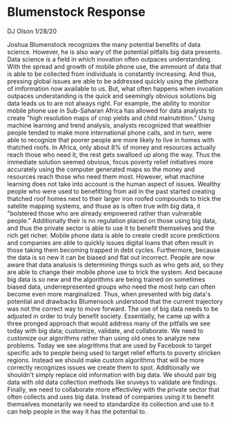 # Blumenstock Response
DJ Olson
1/28/20

  Joshua Blumenstock recognizes the many potential benefits of data science. However, he is also wary of the potential pitfalls big data presents. Data science is a field in which inovation often outpaces understanding. With the spread and growth of mobile phone use, the ammount of data that is able to be collected from individuals is constantly increasing. And thus, pressing global issues are able to be addressed quickly using the plethora of imformation now available to us. But, what often happens when invoation outpaces understanding is the quick and seemingly obvious solutions big data leads us to are not always right. 
  For example, the ability to monitor mobile phone use in Sub-Saharan Africa has allowed for data analysts to create "high resolution maps of crop yields and child malnutrition." Using machine learning and trend analysis, analysts recognized that wealthier people tended to make more international phone calls, and in turn, were able to recognize that poorer people are more likely to live in homes with thatched roofs. In Africa, only about 8% of money and resources actually reach those who need it, the rest gets swalloed up along the way. Thus the immediate solution seemed obvious, focus poverty relief initiatives  more accurately using the computer generated maps so the money and resources reach those who need them most. However, what machine learning does not take into account is the human aspect of issues. Wealthy people who were used to benefitting from aid in the past started creating thatched roof homes next to their larger iron roofed compounds to trick the satelite mapping systems, and thuse as is often true with big data, it "bolstered those who are already empowered rather than vulnerable people."
  Additionally their is no regulation placed on those using big data, and thus the private sector is able to use it to benefit themselves and the rich get richer. Mobile phone data is able to create credit score predictions and companies are able to quickly issues digital loans that often result in those taking them becoming trapped in debt cycles. Furthermore, because the data is so new it can be biased and flat out incorrect. People are now aware that data analusis is determining things such as who gets aid, so they are able to change their mobile phone use to trick the system. And because big data is so new and the algorithms are being trained on sometimes biased data, underrepresented groups who need the most help can often become even more marginalized. 
  Thus, when presented with big data's potential and drawbacks Blumensock understood that the current trajectory was not the correct way to move forward. The use of big data needs to be adjusted in order to truly benefit society. Essentially, he came up with a three pronged approach that would address many of the pitfalls we see today with big data; customize, validate, and collaborate. We need to customize our algorithms rather than using old ones to analyze new problems. Today we see alogrithms that are used by Facebook to target specific ads to people being used to target relief efforts to poverty stricken regions. Instead we should make custom algorithms that will be more correctly recognizes issues we create them to spot. Additionally we shouldn't simply replace old information with big data. We should pair big data with old data collection methods like sruveys to validate are findings. Finally, we need to collaborate more effectivley with the private sector that often collects and uses big data. Instead of companies using it to benefit themselves monetarily we need to standardize its collection and use to it can help people in the way it has the potential to. 
